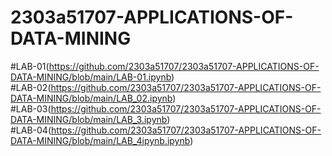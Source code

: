 # 2303a51707-APPLICATIONS-OF-DATA-MINING
#LAB-01(https://github.com/2303a51707/2303a51707-APPLICATIONS-OF-DATA-MINING/blob/main/LAB-01.ipynb)                  
#LAB-02(https://github.com/2303a51707/2303a51707-APPLICATIONS-OF-DATA-MINING/blob/main/LAB_02.ipynb)                                       
#LAB-03(https://github.com/2303a51707/2303a51707-APPLICATIONS-OF-DATA-MINING/blob/main/LAB_3.ipynb)                                  
#LAB-04(https://github.com/2303a51707/2303a51707-APPLICATIONS-OF-DATA-MINING/blob/main/LAB_4ipynb.ipynb)                                          

